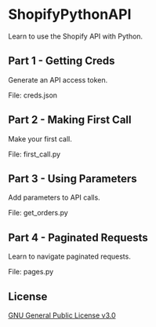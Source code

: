 # ShopifyPythonAPI
Learn to use the Shopify API with Python.

## Part 1 - Getting Creds

Generate an API access token.

File: creds.json

## Part 2 - Making First Call

Make your first call.

File: first_call.py

## Part 3 - Using Parameters

Add parameters to API calls.

File: get_orders.py

## Part 4 - Paginated Requests

Learn to navigate paginated requests.

File: pages.py

## License

[GNU General Public License v3.0](https://www.gnu.org/licenses/gpl-3.0.html#license-text)
